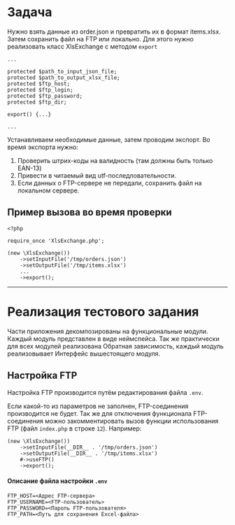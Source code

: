 # Задача

Нужно взять данные из order.json и превратить их в формат items.xlsx.
Затем сохранить файл на FTP или локально. Для этого нужно реализовать класс XlsExchange с методом ```export```

```
...

protected $path_to_input_json_file;
protected $path_to_output_xlsx_file;
protected $ftp_host;
protected $ftp_login;
protected $ftp_password;
protected $ftp_dir;

export() {...}

...
```

Устанавливаем необходимые данные, затем проводим экспорт. Во время экспорта нужно:
1. Проверить штрих-коды на валидность (там должны быть только EAN-13)
2. Привести в читаемый вид utf-последловательности.
3. Если данных о FTP-сервере не передали, сохранить файл на локальном сервере.

## Пример вызова во время проверки

```
<?php

require_once 'XlsExchange.php';

(new \XlsExchange())
    ->setInputFile('/tmp/orders.json')
    ->setOutputFile('/tmp/items.xlsx')
    ...
    ->export();

```

---

# Реализация тестового задания

Части приложения декомпозированы на функциональные модули. Каждый модуль представлен в виде неймспейса. Так же практически для всех модулей реализована Обратная зависимость, каждый модуль реализовывает Интерфейс вышестоящего модуля.


## Настройка FTP

Настройка FTP производится путём редактирования файла `.env`.

Если какой-то из параметров не заполнен, FTP-соединения производится не будет.
Так же для отключения функционала FTP-соединения можно закомментировать вызов функции использования FTP (файл `index.php` в строке `12`). Например:

```
(new \XlsExchange())
    ->setInputFile(__DIR__ . '/tmp/orders.json')
    ->setOutputFile(__DIR__ . '/tmp/items.xlsx')
    #->useFTP()
    ->export();
```

#### Описание файла настройки `.env`

```
FTP_HOST=<Адрес FTP-сервера>
FTP_USERNAME=<FTP-пользователь>
FTP_PASSWORD=<Пароль FTP-пользователя>
FTP_PATH=<Путь для сохранения Excel-файла>
```
